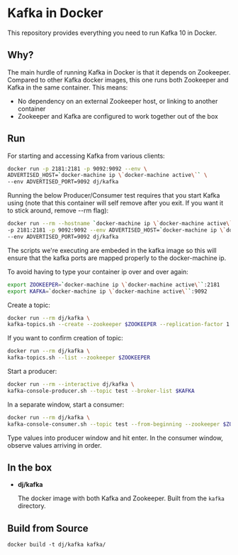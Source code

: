 Kafka in Docker
===

This repository provides everything you need to run Kafka 10 in Docker.


Why?
---
The main hurdle of running Kafka in Docker is that it depends on Zookeeper.
Compared to other Kafka docker images, this one runs both Zookeeper and Kafka
in the same container. This means:

* No dependency on an external Zookeeper host, or linking to another container
* Zookeeper and Kafka are configured to work together out of the box

Run
---
For starting and accessing Kafka from various clients:

```bash
docker run -p 2181:2181 -p 9092:9092 --env \
ADVERTISED_HOST=`docker-machine ip \`docker-machine active\`` \
--env ADVERTISED_PORT=9092 dj/kafka
```

Running the below Producer/Consumer test requires that you start Kafka using (note that this container will self remove after you exit.  If you want it to stick around, remove --rm flag):

```bash
docker run --rm --hostname `docker-machine ip \`docker-machine active\`` \
-p 2181:2181 -p 9092:9092 --env ADVERTISED_HOST=`docker-machine ip \`docker-machine active\`` \
--env ADVERTISED_PORT=9092 dj/kafka
```

The scripts we're executing are embeded in the kafka image so this will ensure that the kafka ports are mapped properly to the docker-machine ip.  

To avoid having to type your container ip over and over again:

```bash
export ZOOKEEPER=`docker-machine ip \`docker-machine active\``:2181
export KAFKA=`docker-machine ip \`docker-machine active\``:9092
```

Create a topic:

```bash
docker run --rm dj/kafka \
kafka-topics.sh --create --zookeeper $ZOOKEEPER --replication-factor 1 --partitions 1 --topic test
```
If you want to confirm creation of topic:

```bash
docker run --rm dj/kafka \
kafka-topics.sh --list --zookeeper $ZOOKEEPER
```

Start a producer:

```bash
docker run --rm --interactive dj/kafka \
kafka-console-producer.sh --topic test --broker-list $KAFKA
```

In a separate window, start a consumer:

```bash
docker run --rm dj/kafka \
kafka-console-consumer.sh --topic test --from-beginning --zookeeper $ZOOKEEPER
```

Type values into producer window and hit enter.  In the consumer window, observe values arriving in order.

In the box
---
* **dj/kafka**

  The docker image with both Kafka and Zookeeper. Built from the `kafka`
  directory.


Build from Source
---

    docker build -t dj/kafka kafka/


